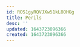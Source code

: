 ```yaml
---
id: ROS1gyRQVJXw51kL8OHGg
title: Perils
desc: ''
updated: 1643723096366
created: 1643723096366
---
```


